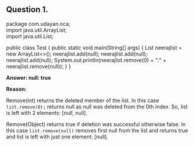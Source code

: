 
## Question 1. 

package com.udayan.oca;<br/>
import java.util.ArrayList;<br/>
import java.util.List;<br/>
 
public class Test {
    public static void main(String[] args) {
        List<String> neerajlist = new ArrayList<>();
        neerajlist.add(null);
        neerajlist.add(null);
        neerajlist.add(null);
        System.out.println(neerajlist.remove(0) + ":" + neerajlist.remove(null));
    }
}

**Answer: null: true**

**Reason:**

Remove(int) returns the deleted member of the list. In this case `list.remove(0);` returns null as null was deleted from the 0th index. So, list is left with 2 elements: [null, null].

Remove(Object) returns true if deletion was successful otherwise false. In this case `list.remove(null)` removes first null from the list and returns true and list is left with just one element: [null].












